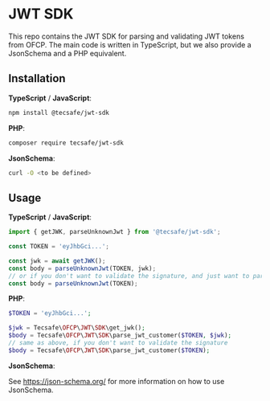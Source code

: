 # JWT SDK

This repo contains the JWT SDK for parsing and validating JWT tokens from OFCP. The main code is
written in TypeScript, but we also provide a JsonSchema and a PHP equivalent.

## Installation

**TypeScript** / **JavaScript**:

```sh
npm install @tecsafe/jwt-sdk
```

**PHP**:

```sh
composer require tecsafe/jwt-sdk
```

**JsonSchema**:

```sh
curl -O <to be defined>
```

## Usage

**TypeScript** / **JavaScript**:

```typescript
import { getJWK, parseUnknownJwt } from '@tecsafe/jwt-sdk';

const TOKEN = 'eyJhbGci...';

const jwk = await getJWK();
const body = parseUnknownJwt(TOKEN, jwk);
// or if you don't want to validate the signature, and just want to parse the token
const body = parseUnknownJwt(TOKEN);
```

**PHP**:

```php
$TOKEN = 'eyJhbGci...';

$jwk = Tecsafe\OFCP\JWT\SDK\get_jwk();
$body = Tecsafe\OFCP\JWT\SDK\parse_jwt_customer($TOKEN, $jwk);
// same as above, if you don't want to validate the signature
$body = Tecsafe\OFCP\JWT\SDK\parse_jwt_customer($TOKEN);
```

**JsonSchema**:

See https://json-schema.org/ for more information on how to use JsonSchema.

